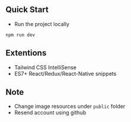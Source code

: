 ## Quick Start
- Run the project locally
```
npm run dev
```
## Extentions
- Tailwind CSS IntelliSense
- ES7+ React/Redux/React-Native snippets

## Note
- Change image resources under `public` folder
- Resend account using github
